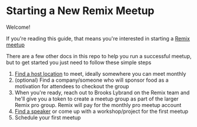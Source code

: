 # Starting a New Remix Meetup

Welcome!

If you're reading this guide, that means you're interested in starting a [Remix meetup](https://www.meetup.com/pro/remix-run/)

There are a few other docs in this repo to help you run a successful meetup, but to get started you just need to follow these simple steps

1. [Find a host location](./running-a-successful-meetup.md#how-do-i-find-a-hostsponsor) to meet, ideally somewhere you can meet monthly
2. (optional) Find a company/someone who will sponsor food as a motivation for attendees to checkout the group
3. When you're ready, reach out to Brooks Lybrand on the Remix team and he'll give you a token to create a meetup group as part of the larger Remix pro group. Remix will pay for the monthly pro meetup account
4. [Find a speaker](./running-a-successful-meetup.md#how-do-i-get-people-to-speak) or come up with a workshop/project for the first meetup
5. Schedule your first meetup
